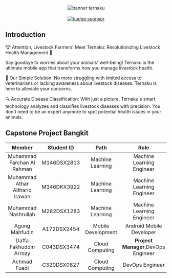 <p align="center">
    <img alt="banner ternaku" src="https://raw.githubusercontent.com/daffatgi02/background/main/image.png"><br>
    <br>
    <a href="https://saweria.co/ternakuid"><img alt="badge sponsor" src="https://img.shields.io/badge/sponsor-30363D?style=for-the-badge&logo=GitHub-Sponsors&logoColor=#white"></a>
</p>

## Introduction
  
🐮 Attention, Livestock Farmers! Meet Ternaku: Revolutionizing Livestock Health Management 🚀

Say goodbye to worries about your animals' well-being! Ternaku is the ultimate mobile app that transforms how you manage livestock health.

🌟 Our Simple Solution: No more struggling with limited access to veterinarians or lacking awareness about livestock diseases. Ternaku is here to alleviate your concerns.

🔍 Accurate Disease Classification: With just a picture, Ternaku's smart technology analyzes and classifies livestock diseases with precision. You don't need to be an expert anymore to spot potential health issues in your animals.

## Capstone Project Bangkit

|            Member           | Student ID |        Path        |                    Role                    |                                                       Contacts                                                      |
| :-------------------------: | :--------: | :----------------: | :----------------------------------------: | :-----------------------------------------------------------------------------------------------------------------: |
|        Muhammad Farchan Al Rahman   | M146DSX2813 |  Machine Learning  |   Machine Learning Engineer |           -           |
|      Muhammad Athar Althariq Irawan     | M346DKX3922 |  Machine Learning  |          Machine Learning Engineer         |   [LinkedIn](https://www.linkedin.com/in/atharalthariq) or [Github](https://github.com/athar3)  |
|     Muhammad Nashrullah     | M282DSX1283 | Machine Learning |          Machine Learning Engineer          |            [LinkedIn](https://www.linkedin.com/in/muhammad-nashrullah-868521267/) or [Github](https://github.com/Nashrul137)             |
|      Agung Mahfudin     | A172DSX2454 | Mobile Development |          Android Mobile Developer          |   [LinkedIn](https://www.linkedin.com/in/agung-mahfudin-181822251) or [Github](https://github.com/AgungMahfudin)     |
|     Daffa Fakhuddin Arrozy     | C043DSX3474 |   Cloud Computing  |               <b>Project Manager</b>,DevOps Engineer              |            [LinkedIn](https://www.linkedin.com/in/daffa-fakhuddin-arrozy-52a347254/) or [Github](https://github.com/daffatgi02)           |
| Achmad Fuadi | C320DSX0827 |   Cloud Computing  |          DevOps Engineer         | - |
